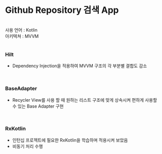 # Github Repository 검색 App</br>
</br>
사용 언어 : Kotlin</br>
아키텍쳐 : MVVM</br>
</br>

### Hilt
 - Dependency Injection을 적용하여 MVVM 구조의 각 부분별 결합도 감소
 </br>
 
### BaseAdapter
 - Recycler View를 사용 할 때 원하는 리스트 구조에 맞게 상속시켜 편하게 사용할 수 있는 Base Adapter 구현
 </br>
 
### RxKotlin
 - 인턴십 프로젝트에 필요한 RxKotlin을 학습하며 적용시켜 보았음
 - 비동기 처리 수행
